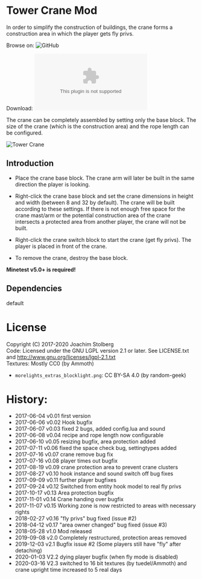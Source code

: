 # Tower Crane Mod
In order to simplify the construction of buildings, the crane forms a construction area in which the player gets fly privs.

Browse on: ![GitHub](https://github.com/minetest-mods/towercrane)

Download: ![GitHub](https://github.com/minetest-mods/towercrane/archive/master.zip)

The crane can be completely assembled by setting only the base block.
The size of the crane (which is the construction area) and the rope length can be configured.

![Tower Crane](https://github.com/minetest-mods/towercrane/blob/master/towercrane640.png)


## Introduction
* Place the crane base block.
  The crane arm will later be built in the same direction the player is looking.

* Right-click the crane base block and set the crane dimensions in height and width (between 8 and 32 by default).
  The crane will be built according to these settings.
  If there is not enough free space for the crane mast/arm or the potential construction area of the 
  crane intersects a protected area from another player, the crane will not be built.

* Right-click the crane switch block to start the crane (get fly privs). The player is placed in front of the crane.

* To remove the crane, destroy the base block.  

**Minetest v5.0+ is required!**

## Dependencies
default  


# License
Copyright (C) 2017-2020 Joachim Stolberg  
Code: Licensed under the GNU LGPL version 2.1 or later. See LICENSE.txt and http://www.gnu.org/licenses/lgpl-2.1.txt  
Textures: Mostly CC0 (by Ammoth)

 * `morelights_extras_blocklight.png`: CC BY-SA 4.0 (by random-geek)

# History:
* 2017-06-04  v0.01  first version
* 2017-06-06  v0.02  Hook bugfix
* 2017-06-07  v0.03  fixed 2 bugs, added config.lua and sound
* 2017-06-08  v0.04  recipe and rope length now configurable
* 2017-06-10  v0.05  resizing bugfix, area protection added
* 2017-07-11  v0.06  fixed the space check bug, settingtypes added
* 2017-07-16  v0.07  crane remove bug fix
* 2017-07-16  v0.08  player times out bugfix
* 2017-08-19  v0.09  crane protection area to prevent crane clusters
* 2017-08-27  v0.10  hook instance and sound switch off bug fixes
* 2017-09-09  v0.11  further player bugfixes
* 2017-09-24  v0.12  Switched from entity hook model to real fly privs
* 2017-10-17  v0.13  Area protection bugfix
* 2017-11-01  v0.14  Crane handing over bugfix
* 2017-11-07  v0.15  Working zone is now restricted to areas with necessary rights
* 2018-02-27  v0.16  "fly privs" bug fixed (issue #2)
* 2018-04-12  v0.17  "area owner changed" bug fixed (issue #3)
* 2018-05-28  v1.0 Mod released
* 2019-09-08  v2.0 Completely restructured, protection areas removed
* 2019-12-03  v2.1 Bugfix issue #2 (Some players still have "fly" after detaching)
* 2020-01-03  V2.2 dying player bugfix (when fly mode is disabled)
* 2020-03-16  V2.3 switched to 16 bit textures (by tuedel/Ammoth) and crane upright time increased to 5 real days
